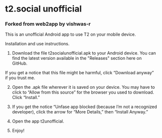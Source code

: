 # t2.social unofficial
### Forked from web2app by vishwas-r

This is an unofficial Android app to use T2 on your mobile device.

Installation and use instructions.

1. Download the file t2socialunofficial.apk to your Android device. You can find the latest version available in the "Releases" section here on GitHub.

If you get a notice that this file might be harmful, click “Download anyway” if you trust me.

2. Open the .apk file wherever it is saved on your device. You may have to click to “Allow from this source” for the browser you used to download. Click “Install.”

3. If you get the notice “Unfase app blocked (because I’m not a recognized developer), click the arrow for “More Details,” then “Install Anyway.”

4. Open the app t2unofficial.

5. Enjoy!
